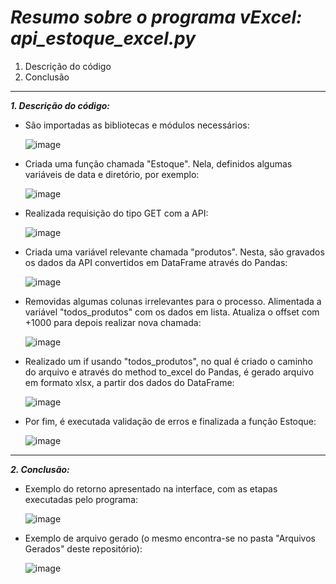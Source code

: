 # *Resumo sobre o programa vExcel: api_estoque_excel.py*

1. Descrição do código
2. Conclusão
   
---

***1. Descrição do código:***
   
- São importadas as bibliotecas e módulos necessários:

  ![image](https://github.com/user-attachments/assets/0bbf8230-c2d8-441b-9205-bf1b437d5db5)

- Criada uma função chamada "Estoque". Nela, definidos algumas variáveis de data e diretório, por exemplo:

  ![image](https://github.com/user-attachments/assets/7daa76d7-9077-42f4-b09a-7ae44f90c1fb)

- Realizada requisição do tipo GET com a API:
  
  ![image](https://github.com/user-attachments/assets/76009b87-049d-4b19-8896-d1371c143194)

- Criada uma variável relevante chamada "produtos". Nesta, são gravados os dados da API convertidos em DataFrame através do Pandas:

  ![image](https://github.com/user-attachments/assets/4d28d69e-531c-489b-9280-d9a6c13617da)

- Removidas algumas colunas irrelevantes para o processo. Alimentada a variável "todos_produtos" com os dados em lista. Atualiza o offset com +1000 para depois realizar nova chamada:

  ![image](https://github.com/user-attachments/assets/7e8695c0-59fb-43ee-b40c-e90f4406aba3)

- Realizado um if usando "todos_produtos", no qual é criado o caminho do arquivo e através do method to_excel do Pandas, é gerado arquivo em formato xlsx, a partir dos dados do DataFrame:

  ![image](https://github.com/user-attachments/assets/4df176c7-02ea-4da4-a773-a5f64effbd18)

- Por fim, é executada validação de erros e finalizada a função Estoque:

  ![image](https://github.com/user-attachments/assets/4d41d83b-41fb-4412-a39c-5ccb8a1e472b)

---

***2. Conclusão:***

- Exemplo do retorno apresentado na interface, com as etapas executadas pelo programa:

  ![image](https://github.com/user-attachments/assets/4941bbf4-c507-41ae-900f-6fb1b9fe7249)

- Exemplo de arquivo gerado (o mesmo encontra-se no pasta "Arquivos Gerados" deste repositório):

  ![image](https://github.com/user-attachments/assets/db823a78-e95b-494a-aa7d-cf590dfcab58)
